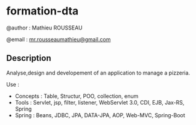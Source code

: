 # formation-dta 

@author : Mathieu ROUSSEAU

@email  : mr.rousseaumathieu@gmail.com

## Description

 Analyse,design and developement of an application to manage a pizzeria.
 
 Use : 
*  Concepts : Table, Structur, POO, collection, enum
*  Tools    : Servlet, jsp, filter, listener, WebServlet 3.0, CDI, EJB, Jax-RS, Spring
*  Spring   : Beans, JDBC, JPA, DATA-JPA, AOP, Web-MVC, Spring-Boot
